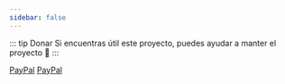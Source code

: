 ```yaml
---
sidebar: false
---
```


::: tip Donar
Si encuentras útil este proyecto, puedes ayudar a manter el proyecto :tropical_drink:
:::

[PayPal](https://paypal.me/ElsioSanchez)
[PayPal](https://www.paypal.me/YamelSenih)
